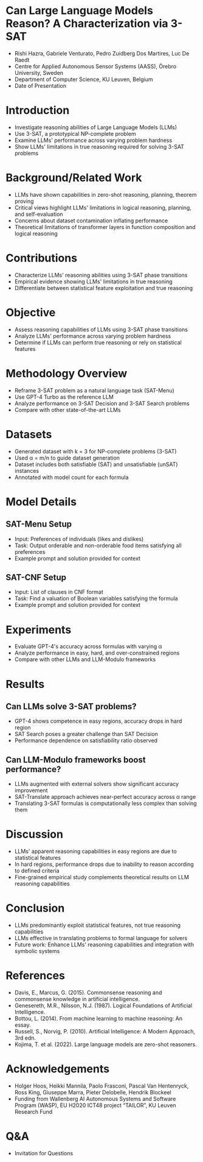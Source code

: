 # Can Large Language Models Reason? A Characterization via 3-SAT

- Rishi Hazra, Gabriele Venturato, Pedro Zuidberg Dos Martires, Luc De Raedt
- Centre for Applied Autonomous Sensor Systems (AASS), Örebro University, Sweden
- Department of Computer Science, KU Leuven, Belgium
- Date of Presentation

# Introduction

- Investigate reasoning abilities of Large Language Models (LLMs)
- Use 3-SAT, a prototypical NP-complete problem
- Examine LLMs' performance across varying problem hardness
- Show LLMs' limitations in true reasoning required for solving 3-SAT problems

# Background/Related Work

- LLMs have shown capabilities in zero-shot reasoning, planning, theorem proving
- Critical views highlight LLMs' limitations in logical reasoning, planning, and self-evaluation
- Concerns about dataset contamination inflating performance
- Theoretical limitations of transformer layers in function composition and logical reasoning

# Contributions

- Characterize LLMs' reasoning abilities using 3-SAT phase transitions
- Empirical evidence showing LLMs' limitations in true reasoning
- Differentiate between statistical feature exploitation and true reasoning

# Objective

- Assess reasoning capabilities of LLMs using 3-SAT phase transitions
- Analyze LLMs' performance across varying problem hardness
- Determine if LLMs can perform true reasoning or rely on statistical features

# Methodology Overview

- Reframe 3-SAT problem as a natural language task (SAT-Menu)
- Use GPT-4 Turbo as the reference LLM
- Analyze performance on 3-SAT Decision and 3-SAT Search problems
- Compare with other state-of-the-art LLMs

# Datasets

- Generated dataset with k = 3 for NP-complete problems (3-SAT)
- Used α = m/n to guide dataset generation
- Dataset includes both satisfiable (SAT) and unsatisfiable (unSAT) instances
- Annotated with model count for each formula

# Model Details

## SAT-Menu Setup

- Input: Preferences of individuals (likes and dislikes)
- Task: Output orderable and non-orderable food items satisfying all preferences
- Example prompt and solution provided for context

## SAT-CNF Setup

- Input: List of clauses in CNF format
- Task: Find a valuation of Boolean variables satisfying the formula
- Example prompt and solution provided for context

# Experiments

- Evaluate GPT-4's accuracy across formulas with varying α
- Analyze performance in easy, hard, and over-constrained regions
- Compare with other LLMs and LLM-Modulo frameworks

# Results

## Can LLMs solve 3-SAT problems?

- GPT-4 shows competence in easy regions, accuracy drops in hard region
- SAT Search poses a greater challenge than SAT Decision
- Performance dependence on satisfiability ratio observed

## Can LLM-Modulo frameworks boost performance?

- LLMs augmented with external solvers show significant accuracy improvement
- SAT-Translate approach achieves near-perfect accuracy across α range
- Translating 3-SAT formulas is computationally less complex than solving them

# Discussion

- LLMs' apparent reasoning capabilities in easy regions are due to statistical features
- In hard regions, performance drops due to inability to reason according to defined criteria
- Fine-grained empirical study complements theoretical results on LLM reasoning capabilities

# Conclusion

- LLMs predominantly exploit statistical features, not true reasoning capabilities
- LLMs effective in translating problems to formal language for solvers
- Future work: Enhance LLMs' reasoning capabilities and integration with symbolic systems

# References

- Davis, E., Marcus, G. (2015). Commonsense reasoning and commonsense knowledge in artificial intelligence.
- Genesereth, M.R., Nilsson, N.J. (1987). Logical Foundations of Artificial Intelligence.
- Bottou, L. (2014). From machine learning to machine reasoning: An essay.
- Russell, S., Norvig, P. (2010). Artificial Intelligence: A Modern Approach, 3rd edn.
- Kojima, T. et al. (2022). Large language models are zero-shot reasoners.

# Acknowledgements

- Holger Hoos, Heikki Mannila, Paolo Frasconi, Pascal Van Hentenryck, Ross King, Giuseppe Marra, Pieter Delobelle, Hendrik Blockeel
- Funding from Wallenberg AI Autonomous Systems and Software Program (WASP), EU H2020 ICT48 project “TAILOR”, KU Leuven Research Fund

# Q&A

- Invitation for Questions
